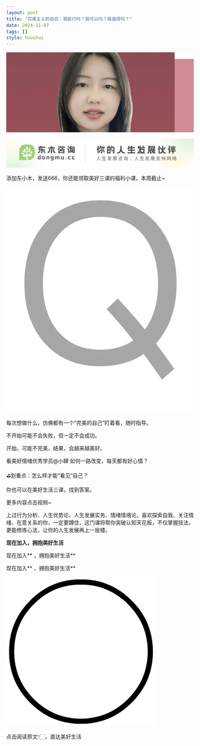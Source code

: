 ```yaml
---
layout: post
title: "完美主义的自白：​我能行吗？我可以吗？我值得吗？"
date: 2024-11-07
tags: []
style: huoshui
---
```


![](/assets/post_images/2024-11-07-17319182244150.7341531815666182.jpeg)



![](/assets/post_images/2024-11-07-17319182244140.1310915294564281.webp)

添加东小木，发送666，你还能领取美好三课的福利小课，本周截止~

  

![](/assets/post_images/2024-11-07-17319182244100.8552953686339722.jpeg)

每次想做什么，仿佛都有一个“完美的自己”盯着看，随时指导。

不开始可能不会失败，但一定不会成功。

开始，可能不完美，结果，会越来越美好。

  

看美好情绪优秀学员@小肆 如何一路改变，每天都有好心情？

  

⛳️划重点：怎么样才能“看见”自己？

你也可以在美好生活三课，找到答案。

更多内容点击视频~

  

上过行为分析、人生优势论、人生发展实务、情绪情境论，喜欢探索自我、关注情绪、在意关系的你，一定要蹲住，这门课将帮你突破认知天花板，不仅掌握技法，更能修炼心法，让你的人生发展再上一层楼。

  

**现在加入，拥抱美好生活**

现在加入** ，拥抱美好生活**

现在加入** ，拥抱美好生活**  

  

![](/assets/post_images/2024-11-07-17319182244490.7984698219634783.gif)

点击阅读原文👇🏻，直达美好生活